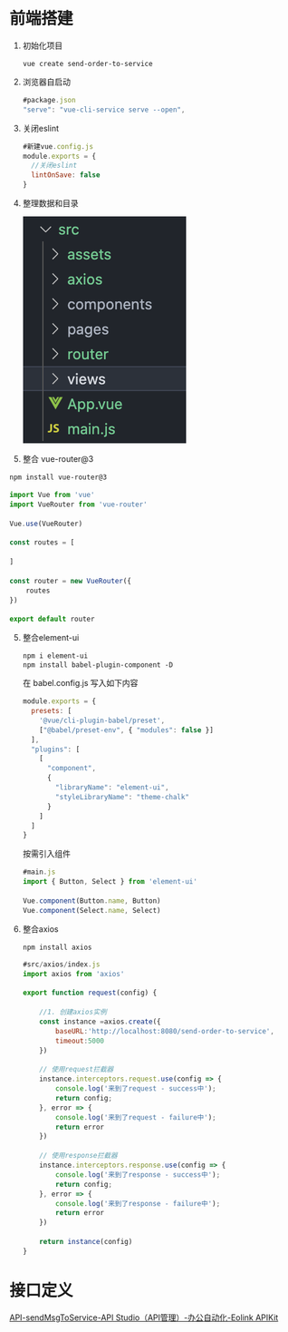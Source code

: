# 前端搭建

1. 初始化项目

	```vue
	vue create send-order-to-service
	```

2. 浏览器自启动

	```js
	#package.json
	"serve": "vue-cli-service serve --open",
	```

3. 关闭eslint

	```js
	#新建vue.config.js
	module.exports = {
	  //关闭eslint
	  lintOnSave: false
	}
	```

4. 整理数据和目录

	![image-20220605171624955](images/image-20220605171624955.png)

5. 整合 vue-router@3

  ```bash
  npm install vue-router@3
  ```

  ```js
  import Vue from 'vue'
  import VueRouter from 'vue-router'
  
  Vue.use(VueRouter)
  
  const routes = [
      
  ]
  
  const router = new VueRouter({
      routes
  })
  
  export default router
  ```

5. 整合element-ui

	```vue
	npm i element-ui
	npm install babel-plugin-component -D
	```

	在 babel.config.js 写入如下内容

	```js
	module.exports = {
	  presets: [
	    '@vue/cli-plugin-babel/preset',
	    ["@babel/preset-env", { "modules": false }]
	  ],
	  "plugins": [
	    [
	      "component",
	      {
	        "libraryName": "element-ui",
	        "styleLibraryName": "theme-chalk"
	      }
	    ]
	  ]
	}
	```
	
	按需引入组件
	
	```js
	#main.js
	import { Button, Select } from 'element-ui'
	
	Vue.component(Button.name, Button)
	Vue.component(Select.name, Select)
	```



6. 整合axios

	```vue
	npm install axios
	```

	```js
	#src/axios/index.js
	import axios from 'axios'
	
	export function request(config) {
	
	    //1. 创建axios实例
	    const instance =axios.create({
	        baseURL:'http://localhost:8080/send-order-to-service',
	        timeout:5000
	    })
	
	    // 使用request拦截器
	    instance.interceptors.request.use(config => {
	        console.log('来到了request - success中');
	        return config;
	    }, error => {
	        console.log('来到了request - failure中');
	        return error
	    })
	
	    // 使用response拦截器
	    instance.interceptors.response.use(config => {
	        console.log('来到了response - success中');
	        return config;
	    }, error => {
	        console.log('来到了response - failure中');
	        return error
	    })
	
	    return instance(config)
	}
	```
	
	

# 接口定义

[API-sendMsgToService-API Studio（API管理）-办公自动化-Eolink APIKit](https://work-automate.w.eolink.com/home/api_studio/inside/api/list?projectHashKey=8s4Kk6ib9328d1cc293fea418c9b782b389e1a110f8e02f&spaceKey=work-automate)

 

